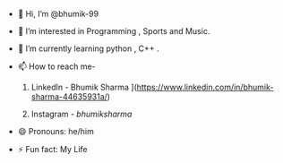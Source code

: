 - 👋 Hi, I’m @bhumik-99
- 👀 I’m interested in Programming , Sports and Music.
- 🌱 I’m currently learning python , C++ .
- 📫 How to reach me-
  1. LinkedIn - Bhumik Sharma
](https://www.linkedin.com/in/bhumik-sharma-44635931a/)

  2. Instagram -  _bhumiksharma_     [](https://www.instagram.com/_bhumiksharma_/)
  
 - 😄 Pronouns: he/him
- ⚡ Fun fact: My Life 

<!---
bhumik-99/bhumik-99 is a ✨ special ✨ repository because its `README.md` (this file) appears on your GitHub profile.
You can click the Preview link to take a look at your changes.
--->
